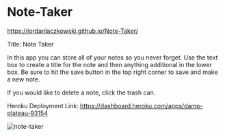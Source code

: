 # Note-Taker

https://jordanlaczkowski.github.io/Note-Taker/

Title: Note Taker

In this app you can store all of your notes so you never forget. Use the text box to create a title for the note and then anything additional in the lower box. Be sure to hit the save button in the top right corner to save and make a new note.

If you would like to delete a note, click the trash can.

Heroku Deployment Link:
https://dashboard.heroku.com/apps/damp-plateau-93154

![note-taker](https://user-images.githubusercontent.com/109110372/188521436-bda48ebc-6c9d-4450-8f90-44f2a7d2ccbe.png)


